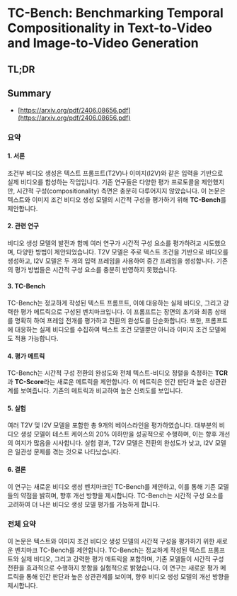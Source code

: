 # TC-Bench: Benchmarking Temporal Compositionality in Text-to-Video and Image-to-Video Generation
## TL;DR
## Summary
- [https://arxiv.org/pdf/2406.08656.pdf](https://arxiv.org/pdf/2406.08656.pdf)

### 요약

#### 1. 서론
조건부 비디오 생성은 텍스트 프롬프트(T2V)나 이미지(I2V)와 같은 입력을 기반으로 실제 비디오를 합성하는 작업입니다. 기존 연구들은 다양한 평가 프로토콜을 제안했지만, 시간적 구성(compositionality) 측면은 충분히 다루어지지 않았습니다. 이 논문은 텍스트와 이미지 조건 비디오 생성 모델의 시간적 구성을 평가하기 위해 **TC-Bench**를 제안합니다. 

#### 2. 관련 연구
비디오 생성 모델의 발전과 함께 여러 연구가 시간적 구성 요소를 평가하려고 시도했으며, 다양한 방법이 제안되었습니다. T2V 모델은 주로 텍스트 조건을 기반으로 비디오를 생성하고, I2V 모델은 두 개의 입력 프레임을 사용하여 중간 프레임을 생성합니다. 기존의 평가 방법들은 시간적 구성 요소를 충분히 반영하지 못했습니다.

#### 3. TC-Bench
TC-Bench는 정교하게 작성된 텍스트 프롬프트, 이에 대응하는 실제 비디오, 그리고 강력한 평가 메트릭으로 구성된 벤치마크입니다. 이 프롬프트는 장면의 초기와 최종 상태를 명확히 하여 프레임 전개를 평가하고 전환의 완성도를 단순화합니다. 또한, 프롬프트에 대응하는 실제 비디오를 수집하여 텍스트 조건 모델뿐만 아니라 이미지 조건 모델에도 적용 가능합니다.

#### 4. 평가 메트릭
TC-Bench는 시간적 구성 전환의 완성도와 전체 텍스트-비디오 정렬을 측정하는 **TCR**과 **TC-Score**라는 새로운 메트릭을 제안합니다. 이 메트릭은 인간 판단과 높은 상관관계를 보여줍니다. 기존의 메트릭과 비교하여 높은 신뢰도를 보입니다.

#### 5. 실험
여러 T2V 및 I2V 모델을 포함한 총 9개의 베이스라인을 평가하였습니다. 대부분의 비디오 생성 모델이 테스트 케이스의 20% 이하만을 성공적으로 수행하며, 이는 향후 개선의 여지가 많음을 시사합니다. 실험 결과, T2V 모델은 전환의 완성도가 낮고, I2V 모델은 일관성 문제를 겪는 것으로 나타났습니다.

#### 6. 결론
이 연구는 새로운 비디오 생성 벤치마크인 TC-Bench를 제안하고, 이를 통해 기존 모델들의 약점을 밝히며, 향후 개선 방향을 제시합니다. TC-Bench는 시간적 구성 요소를 고려하여 더 나은 비디오 생성 모델 평가를 가능하게 합니다.

### 전체 요약
이 논문은 텍스트와 이미지 조건 비디오 생성 모델의 시간적 구성을 평가하기 위한 새로운 벤치마크 TC-Bench를 제안합니다. TC-Bench는 정교하게 작성된 텍스트 프롬프트와 실제 비디오, 그리고 강력한 평가 메트릭을 포함하며, 기존 모델들이 시간적 구성 전환을 효과적으로 수행하지 못함을 실험적으로 밝혔습니다. 이 연구는 새로운 평가 메트릭을 통해 인간 판단과 높은 상관관계를 보이며, 향후 비디오 생성 모델의 개선 방향을 제시합니다.